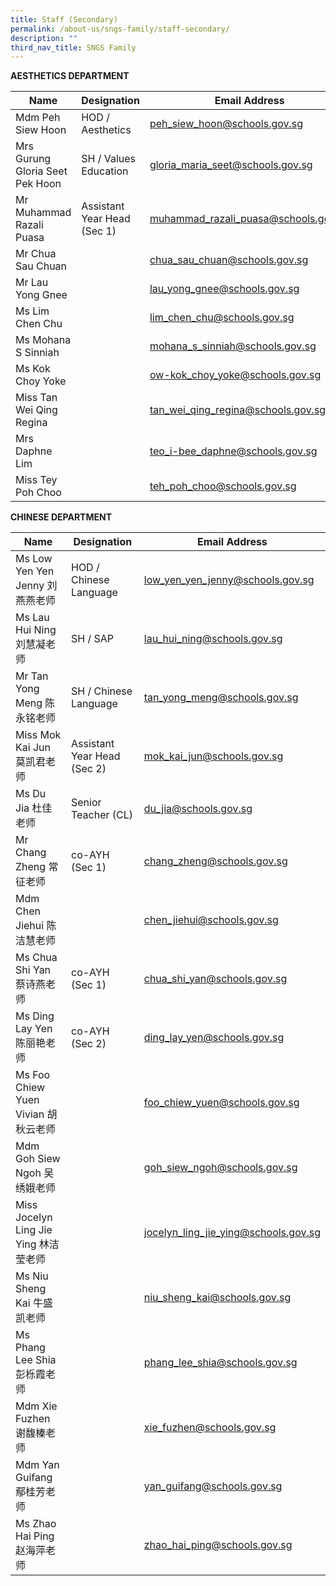```yaml
---
title: Staff (Secondary)
permalink: /about-us/sngs-family/staff-secondary/
description: ""
third_nav_title: SNGS Family
---
```

**AESTHETICS DEPARTMENT**

| Name | Designation | Email Address |
| -------- | -------- | -------- |
| Mdm Peh Siew Hoon     | HOD / Aesthetics     | peh_siew_hoon@schools.gov.sg     |
| Mrs Gurung Gloria Seet Pek Hoon     | SH / Values Education     | gloria_maria_seet@schools.gov.sg     |
| Mr Muhammad Razali Puasa     | Assistant Year Head (Sec 1)     | muhammad_razali_puasa@schools.gov.sg    |
| Mr Chua Sau Chuan     |      | chua_sau_chuan@schools.gov.sg     |
| Mr Lau Yong Gnee     |      | lau_yong_gnee@schools.gov.sg     |
| Ms Lim Chen Chu     |      | lim_chen_chu@schools.gov.sg     |
| Ms Mohana S Sinniah    |      | mohana_s_sinniah@schools.gov.sg     |
| Ms Kok Choy Yoke     |      | ow-kok_choy_yoke@schools.gov.sg     |
| Miss Tan Wei Qing Regina    |      | tan_wei_qing_regina@schools.gov.sg     |
| Mrs Daphne Lim     |      | teo_i-bee_daphne@schools.gov.sg     |
| Miss Tey Poh Choo     |      | teh_poh_choo@schools.gov.sg     |


**CHINESE DEPARTMENT**

| Name | Designation | Email Address |
| -------- | -------- | -------- |
| Ms Low Yen Yen Jenny 刘燕燕老师     | HOD / Chinese Language     | low_yen_yen_jenny@schools.gov.sg     |
| Ms Lau Hui Ning 刘慧凝老师     | SH / SAP     | lau_hui_ning@schools.gov.sg     |
| Mr Tan Yong Meng 陈永铭老师     | SH / Chinese Language    | tan_yong_meng@schools.gov.sg    |
| Miss Mok Kai Jun 莫凯君老师     | Assistant Year Head (Sec 2)     | mok_kai_jun@schools.gov.sg     |
| Ms Du Jia 杜佳老师     | Senior Teacher (CL)     | du_jia@schools.gov.sg     |
| Mr Chang Zheng 常征老师     | co-AYH (Sec 1)     | chang_zheng@schools.gov.sg     |
| Mdm Chen Jiehui 陈洁慧老师    |      | chen_jiehui@schools.gov.sg     |
| Ms Chua Shi Yan 蔡诗燕老师     | co-AYH (Sec 1)     | chua_shi_yan@schools.gov.sg     |
| Ms Ding Lay Yen 陈丽艳老师    | co-AYH (Sec 2)     | ding_lay_yen@schools.gov.sg     |
| Ms Foo Chiew Yuen Vivian 胡秋云老师     |      | foo_chiew_yuen@schools.gov.sg     |
| Mdm Goh Siew Ngoh 吴绣娥老师     |      | goh_siew_ngoh@schools.gov.sg     |
| Miss Jocelyn Ling Jie Ying 林洁莹老师    |      | jocelyn_ling_jie_ying@schools.gov.sg     |
| Ms Niu Sheng Kai 牛盛凯老师     |      | niu_sheng_kai@schools.gov.sg     |
| Ms Phang Lee Shia 彭栎霞老师     |      | phang_lee_shia@schools.gov.sg     |
| Mdm Xie Fuzhen 谢馥榛老师     |      | xie_fuzhen@schools.gov.sg     |
| Mdm Yan Guifang 鄢桂芳老师     |      | yan_guifang@schools.gov.sg     |
| Ms Zhao Hai Ping 赵海萍老师     |      | zhao_hai_ping@schools.gov.sg     |